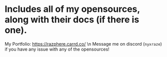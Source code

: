 # Includes all of my opensources, along with their docs (if there is one).
My Portfolio: https://razphere.carrd.co/ \n
Message me on discord (`nyxraze`) if you have any issue with any of the opensources!
